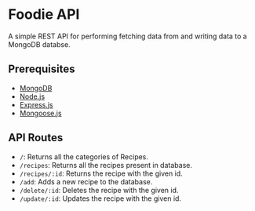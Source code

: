 # Foodie API

A simple REST API for performing fetching data from and writing data to a MongoDB databse.

## Prerequisites
- [MongoDB](https://www.mongodb.com/)
- [Node.js](https://nodejs.org/)
- [Express.js](https://expressjs.com/)
- [Mongoose.js](https://mongoosejs.com/)

## API Routes
- `/`: Returns all the categories of Recipes.
- `/recipes`: Returns all the recipes present in database.
- `/recipes/:id`: Returns the recipe with the given id.
- `/add`: Adds a new recipe to the database.
- `/delete/:id`: Deletes the recipe with the given id.
- `/update/:id`: Updates the recipe with the given id.

